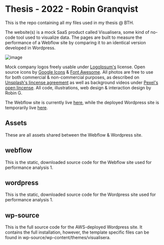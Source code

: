 # Thesis - 2022 - Robin Granqvist

This is the repo containing all my files used in my thesis @ BTH.

The website(s) is a mock SaaS product called Visualisera, some kind of no-code tool used to visualize data. The pages are built to measure the performance of a Webflow site by comparing it to an identical version developed in Wordpress.

![image](https://user-images.githubusercontent.com/54509721/166127020-661d3f4e-1ad1-4ca9-b322-01f5b039a6ca.png)

Mock company logos freely usable under [LogoIpsum's](https://logoipsum.com/) license. Open source icons by [Google Icons](https://fonts.google.com/icons) & [Font Awesome](https://fontawesome.com/v4/license). All photos are free to use for both commercial & non-commercial purposes, as described on [Unsplash's lincense agreement](https://unsplash.com/license) as well as background videos under [Pexel's open lincense](https://www.pexels.com/sv-se/license). All code, illustrations, web design & interaction design by Robin G.

The Webflow site is currently live [here](https://performance-test-webflow-robin-g.webflow.io/), while the deployed Wordpress site is temporarily live [here](http://13.53.139.156/).

## Assets

These are all assets shared between the Webflow & Wordpress site.

## webflow

This is the static, downloaded source code for the Webflow site used for performance analysis 1.

## wordpress

This is the static, downloaded source code for the Wordpress site used for performance analysis 1.

## wp-source

This is the full source code for the AWS-deployed Wordpress site. It contains the full installation, however, the template specific files can be found in wp-source/wp-content/themes/visualisera.

